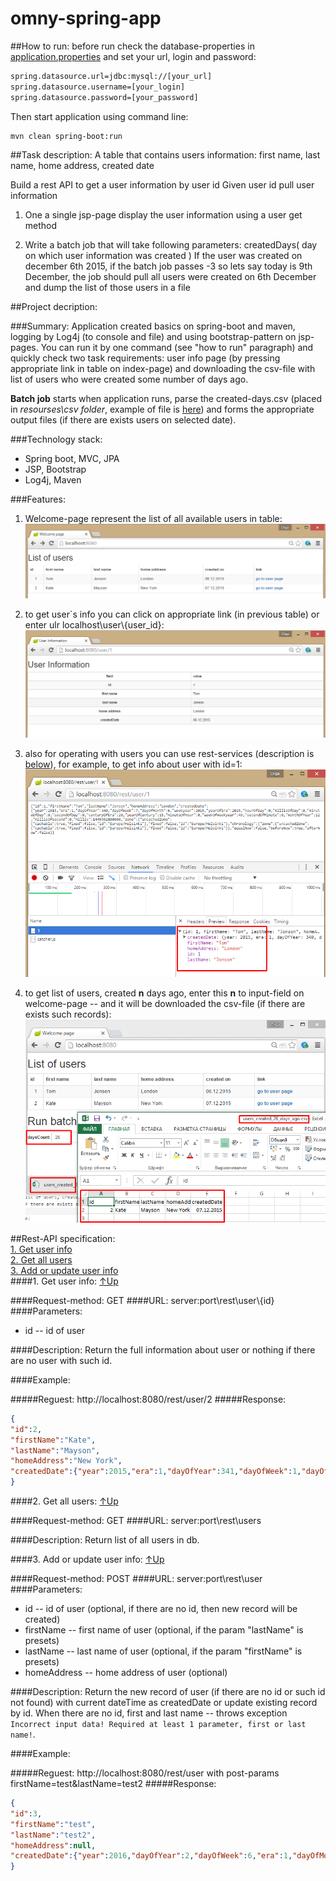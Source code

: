 # omny-spring-app

##How to run: 
before run check the database-properties in [application.properties](/src/main/resources/application.properties)
and set your url, login and password:

```txt
spring.datasource.url=jdbc:mysql://[your_url]
spring.datasource.username=[your_login]
spring.datasource.password=[your_password]
```
Then start application using command line:
```
mvn clean spring-boot:run
```

##Task description:
A table that contains users information: first name, last name, home address, created date

Build a rest API to get a user information by user id
Given user id pull user information

1) One a single jsp-page display the user information using a user get method

2) Write a batch job that will take following parameters: createdDays( day on which user information was created )
If the user was created on december 6th 2015, if the batch job passes -3 so lets say today is 9th December, the job should pull all users were created on 6th December and dump the list of those users in a file


##Project decription:

###Summary:
Application created basics on spring-boot and maven, logging by Log4j (to console and file) and using bootstrap-pattern on jsp-pages.
You can run it by one command (see "how to run" paragraph) and quickly check two task requirements: user info page (by pressing appropriate link in table on index-page) and downloading the csv-file with list of users who were created some number of days ago.

**Batch job** starts when application runs, parse the created-days.csv (placed in *resourses\csv folder*, example of file is [here](/src/main/resources/csv)) and forms the appropriate output files (if there are exists users on selected date).

###Technology stack:
- Spring boot, MVC, JPA
- JSP, Bootstrap
- Log4j, Maven

###Features:
1) Welcome-page represent the list of all available users in table:
![image](/screenshots/welcome-page.png)

2) to get user`s info you can click on appropriate link (in previous table) or enter ulr localhost\user\\{user_id}:
![image](/screenshots/user-info-page.png)

3) also for operating with users you can use rest-services (description is <a href="#0_api_contents">below</a>), for example, to get info about user with id=1: <br/>
![image](/screenshots/user-info-rest-page.png)

4) to get list of users, created **n** days ago, enter this **n** to input-field on welcome-page -- and it will be downloaded the csv-file (if there are exists such records):
![image](/screenshots/download-csv.png)

<a name="0_api_contents">
##Rest-API specification:</a><br/>
<a href="#1_getUserInfo">1. Get user info</a><br/>
<a href="#2_getAllUsers">2. Get all users</a><br/>
<a href="#3_setUserInfo">3. Add or update user info</a><br/>

<a name="1_getUserInfo">
####1. Get user info:
</a><a href="#0_api_contents">↑Up</a>

####Request-method:
GET
####URL: 
server:port\\rest\user\\{id}
####Parameters:
- id -- id of user

####Description:
Return the full information about user or nothing if there are no user with such id.

####Example:

#####Reguest:
http://localhost:8080/rest/user/2
#####Response:
```json
{
"id":2,
"firstName":"Kate",
"lastName":"Mayson",
"homeAddress":"New York",
"createdDate":{"year":2015,"era":1,"dayOfYear":341,"dayOfWeek":1,"dayOfMonth":7,"weekyear":2015,"yearOfEra":2015,"hourOfDay":0,"millisOfDay":0,"minuteOfDay":0,"secondOfDay":0,"centuryOfEra":20,"yearOfCentury":15,"minuteOfHour":0,"weekOfWeekyear":50,"secondOfMinute":0,"monthOfYear":12,"millisOfSecond":0,"millis":1449439200000,"zone":{"uncachedZone":{"cachable":true,"fixed":false,"id":"Europe/Helsinki"},"fixed":false,"id":"Europe/Helsinki"},"chronology":{"zone":{"uncachedZone":{"cachable":true,"fixed":false,"id":"Europe/Helsinki"},"fixed":false,"id":"Europe/Helsinki"}},"equalNow":false,"beforeNow":true,"afterNow":false}
}
```

<a name="2_getAllUsers">
####2. Get all users:
</a><a href="#0_api_contents">↑Up</a>

####Request-method:
GET
####URL: 
server:port\\rest\users

####Description:
Return list of all users in db.

<a name="3_setUserInfo">
####3. Add or update user info:
</a><a href="#0_api_contents">↑Up</a>

####Request-method:
POST
####URL: 
server:port\\rest\user
####Parameters:
- id -- id of user (optional, if there are no id, then new record will be created)
- firstName -- first name of user (optional, if the param "lastName" is presets)
- lastName -- last name of user (optional, if the param "firstName" is presets)
- homeAddress -- home address of user (optional)

####Description:
Return the new record of user (if there are no id or such id not found) with current dateTime as createdDate or update existing record by id.
When there are no id, first and last name -- throws exception ```Incorrect input data! Required at least 1 parameter, first or last name!```.

####Example:

#####Reguest:
http://localhost:8080/rest/user with post-params firstName=test&lastName=test2
#####Response:
```json
{
"id":3,
"firstName":"test",
"lastName":"test2",
"homeAddress":null,
"createdDate":{"year":2016,"dayOfYear":2,"dayOfWeek":6,"era":1,"dayOfMonth":2,"millisOfDay":0,"secondOfDay":0,"minuteOfDay":0,"hourOfDay":0,"yearOfEra":2016,"weekyear":2015,"monthOfYear":1,"yearOfCentury":16,"weekOfWeekyear":53,"secondOfMinute":0,"minuteOfHour":0,"centuryOfEra":20,"millisOfSecond":0,"millis":1451685600000,"zone":{"uncachedZone":{"cachable":true,"fixed":false,"id":"Europe/Helsinki"},"fixed":false,"id":"Europe/Helsinki"},"chronology":{"zone":{"uncachedZone":{"cachable":true,"fixed":false,"id":"Europe/Helsinki"},"fixed":false,"id":"Europe/Helsinki"}},"equalNow":false,"afterNow":false,"beforeNow":true}
}
```

